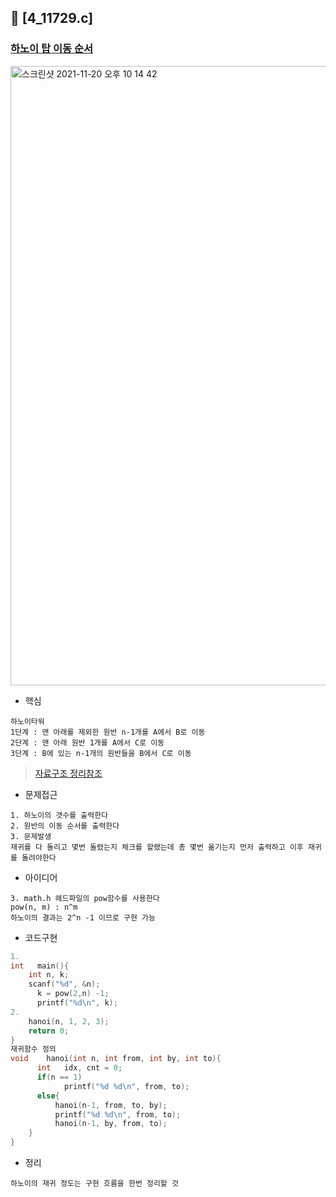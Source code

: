 ## :pencil: [4_11729.c]
### [하노이 탑 이동 순서](https://www.acmicpc.net/problem/11729)
<img width="991" alt="스크린샷 2021-11-20 오후 10 14 42" src="https://user-images.githubusercontent.com/87407504/142727692-f342849f-0516-4133-8c71-b9445b6e84d7.png"><br>
* 핵심
```
하노이타워
1단계 : 맨 아래를 제외한 원반 n-1개를 A에서 B로 이동
2단계 : 맨 아래 원반 1개를 A에서 C로 이동
3단계 : B에 있는 n-1개의 원반들을 B에서 C로 이동
```
> [자료구조 정리참조](https://github.com/Ejaeda/42_study/blob/master/자료구조/02_재귀.md)
* 문제접근
```
1. 하노이의 갯수를 출력한다
2. 원반의 이동 순서를 출력한다
3. 문제발생
재귀를 다 돌리고 몇번 돌렸는지 체크를 할랬는데 총 몇번 옮기는지 먼저 출력하고 이후 재귀를 돌려야한다
```
* 아이디어
```
3. math.h 헤드파일의 pow함수를 사용한다
pow(n, m) : n^m
하노이의 결과는 2^n -1 이므로 구현 가능
```
* 코드구현
```.c
1.
int   main(){
    int n, k;
    scanf("%d", &n);
	  k = pow(2,n) -1;
	  printf("%d\n", k);
2.
    hanoi(n, 1, 2, 3);
    return 0;
}
재귀함수 정의
void	hanoi(int n, int from, int by, int to){
	  int	idx, cnt = 0;
	  if(n == 1)
		    printf("%d %d\n", from, to);
	  else{
	      hanoi(n-1, from, to, by);
	      printf("%d %d\n", from, to);
	      hanoi(n-1, by, from, to);
    }
}

```
* 정리
```
하노이의 재귀 정도는 구현 흐름을 한번 정리할 것
```
